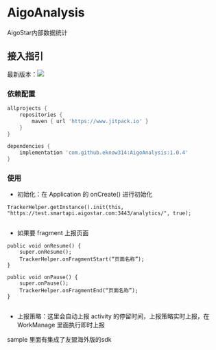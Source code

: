 # AigoAnalysis

AigoStar内部数据统计

## 接入指引

最新版本：[![](https://jitpack.io/v/eknow314/AigoAnalysis.svg)](https://jitpack.io/#eknow314/AigoAnalysis)


### 依赖配置

```groovy
allprojects {
    repositories {
        maven { url 'https://www.jitpack.io' }
    }
}
```

```groovy
dependencies {
    implementation 'com.github.eknow314:AigoAnalysis:1.0.4'
}
```

### 使用

- 初始化：在 Application 的 onCreate() 进行初始化

```text
TrackerHelper.getInstance().init(this, "https://test.smartapi.aigostar.com:3443/analytics/", true);
        
```

- 如果要 fragment 上报页面

```text
public void onResume() {
    super.onResume();
    TrackerHelper.onFragmentStart(“页面名称”);
}

public void onPause() {
    super.onPause();
    TrackerHelper.onFragmentEnd(“页面名称”);
}
        
```

- 上报策略：这里会自动上报 activity 的停留时间，上报策略实时上报，在 WorkManage 里面执行即时上报

sample 里面有集成了友盟海外版的sdk

